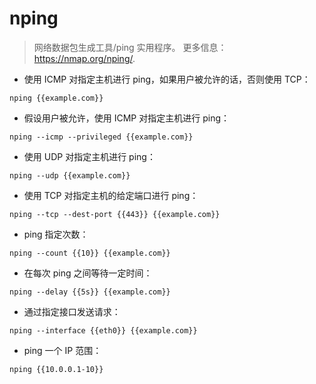 # nping

> 网络数据包生成工具/ping 实用程序。
> 更多信息：<https://nmap.org/nping/>.

- 使用 ICMP 对指定主机进行 ping，如果用户被允许的话，否则使用 TCP：

`nping {{example.com}}`

- 假设用户被允许，使用 ICMP 对指定主机进行 ping：

`nping --icmp --privileged {{example.com}}`

- 使用 UDP 对指定主机进行 ping：

`nping --udp {{example.com}}`

- 使用 TCP 对指定主机的给定端口进行 ping：

`nping --tcp --dest-port {{443}} {{example.com}}`

- ping 指定次数：

`nping --count {{10}} {{example.com}}`

- 在每次 ping 之间等待一定时间：

`nping --delay {{5s}} {{example.com}}`

- 通过指定接口发送请求：

`nping --interface {{eth0}} {{example.com}}`

- ping 一个 IP 范围：

`nping {{10.0.0.1-10}}`